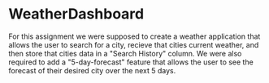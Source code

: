 # WeatherDashboard
For this assignment we were supposed to create a weather application that allows the user to search for a city, recieve that cities current weather, and then store that cities data in a "Search History" column. We were also required to add a "5-day-forecast" feature that allows the user to see the forecast of their desired city over the next 5 days. 
